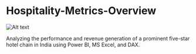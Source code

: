 # Hospitality-Metrics-Overview

![Alt text](https://www.google.com/url?sa=i&url=https%3A%2F%2Fsmartstore.com%2Fen%2Fplug-in-microsoft-power-bi-bring-your-data-to-life%2F&psig=AOvVaw2K8UrP0pT7VGVDmT837HkX&ust=1715097603939000&source=images&cd=vfe&opi=89978449&ved=0CBIQjRxqFwoTCPjyoduy-YUDFQAAAAAdAAAAABAE)

Analyzing the performance and revenue generation of a prominent five-star hotel chain in India using Power BI, MS Excel, and DAX.
